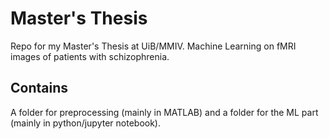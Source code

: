 # Master's Thesis
Repo for my Master's Thesis at UiB/MMIV.
Machine Learning on fMRI images of patients with schizophrenia.

## Contains
A folder for preprocessing (mainly in MATLAB) and a folder for the ML part (mainly in python/jupyter notebook).
